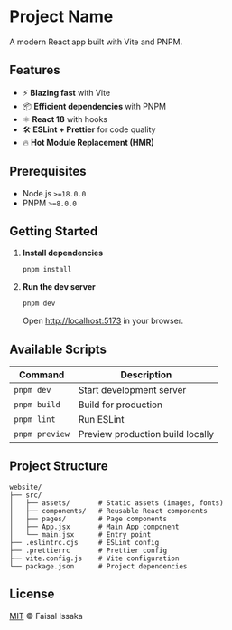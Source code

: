 
# Project Name

A modern React app built with Vite and PNPM.

## Features

- ⚡ **Blazing fast** with Vite
- 📦 **Efficient dependencies** with PNPM
- ⚛️ **React 18** with hooks
- 🛠️ **ESLint + Prettier** for code quality
- 🔥 **Hot Module Replacement (HMR)**

## Prerequisites

- Node.js `>=18.0.0`
- PNPM `>=8.0.0`

## Getting Started
1. **Install dependencies**
   ```sh
   pnpm install
   ```
2. **Run the dev server**
   ```sh
   pnpm dev
   ```
   Open [http://localhost:5173](http://localhost:5173) in your browser.

## Available Scripts

| Command       | Description                          |
|--------------|--------------------------------------|
| `pnpm dev`   | Start development server             |
| `pnpm build` | Build for production                 |
| `pnpm lint`  | Run ESLint                           |
| `pnpm preview` | Preview production build locally   |

## Project Structure

```
website/
├── src/
│   ├── assets/       # Static assets (images, fonts)
│   ├── components/   # Reusable React components
│   ├── pages/        # Page components
│   ├── App.jsx       # Main App component
│   └── main.jsx      # Entry point
├── .eslintrc.cjs     # ESLint config
├── .prettierrc       # Prettier config
├── vite.config.js    # Vite configuration
└── package.json      # Project dependencies
```

## License

[MIT](LICENSE) © Faisal Issaka
